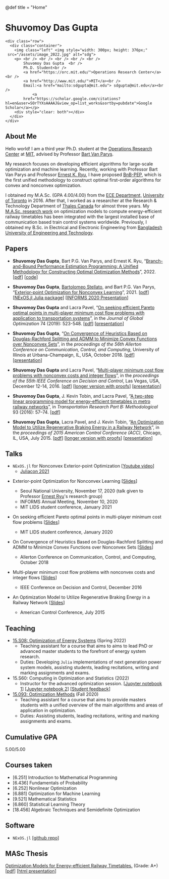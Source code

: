 @def title = "Home"

# Shuvomoy Das Gupta 

~~~
<div class="row">
  <div class="container">
    <img class="left" <img style="width: 300px; height: 376px;"
 src="/assets/image_2022.jpg" alt="sdg">
    <p> <br /> <br /> <br /> <br /> <br />  
        Shuvomoy Das Gupta  <br />
        Ph.D. Student<br />
        <a href="https://orc.mit.edu/">Operations Research Center</a><br />
        <a href="http://www.mit.edu/">MIT</a><br />
        Email:<a href="mailto:sdgupta@mit.edu"> sdgupta@mit.edu</a><br />
            <a
        href="https://scholar.google.com/citations?hl=en&user=SOrTYXsAAAAJ&view_op=list_works&sortby=pubdate">Google
Scholar</a></p>
    <div style="clear: both"></div>      
  </div>
</div>
~~~

## About Me

Hello world! I am a third year Ph.D. student at the [Operations Research Center](https://orc.mit.edu/) at [MIT](http://www.mit.edu/), advised by Professor [Bart Van Parys](http://web.mit.edu/vanparys/www/index.html).

My research focuses on developing efficient algorithms for large-scale optimization and machine learning. Recently, working with Professor Bart Van Parys and Professor [Ernest K. Ryu](http://www.math.snu.ac.kr/~ernestryu/), I have proposed [BnB-PEP](https://arxiv.org/abs/2203.07305), which is the first unified methodology to construct optimal first-order algorithms for convex and nonconvex optimization.

I obtained my M.A.Sc. (GPA 4.00/4.00) from the [ECE Department,](https://www.ece.utoronto.ca/) [University of Toronto](https://www.utoronto.ca/) in 2016. After that, I worked as a researcher at the Research & Technology Department of [Thales Canada](https://www.thalesgroup.com/en/americas/canada) for almost three years. My [M.A.Sc. research work](https://www.sciencedirect.com/science/article/pii/S0191261516304830) on optimization models to compute energy-efficient railway timetables has been integrated with the largest installed base of communication based train control systems worldwide. Previously, I obtained my B.Sc. in Electrical and Electronic Engineering from [Bangladesh University of Engineering and Technology](http://www.buet.ac.bd/).

## Papers

- **Shuvomoy Das Gupta**, Bart P.G. Van Parys, and Ernest K. Ryu, “[Branch-and-Bound Performance Estimation Programming: A Unified Methodology for Constructing Optimal Optimization Methods](https://arxiv.org/abs/2203.07305)”, 2022. [[pdf](http://www.optimization-online.org/DB_FILE/2022/03/8819.pdf)] [[code](https://github.com/Shuvomoy/BnB-PEP-code)] 

- **Shuvomoy Das Gupta**, [Bartolomeo Stellato](https://stellato.io/), and Bart P.G. Van Parys, “[Exterior-point Optimization for Nonconvex Learning](https://arxiv.org/abs/2011.04552)”, 2021. [[pdf](http://www.optimization-online.org/DB_FILE/2020/11/8099.pdf)] [[NExOS.jl Julia package](https://github.com/Shuvomoy/NExOS.jl)] [[INFORMS 2020 Presentation](/assets/Sozi_presentations/INFORMS_Annual_Meeting_2020_presentation.html)]

- **Shuvomoy Das Gupta** and Lacra Pavel, “[On seeking efficient Pareto optimal points in multi-player minimum cost flow problems with application to transportation systems](https://link.springer.com/article/10.1007/s10898-019-00750-9)”, in the *Journal of Global Optimization* 74 (2019): 523-548. [[pdf](https://shuvomoy.github.io/site/Papers/Journal_of_Global_Optimization_19.pdf)] [[presentation](https://shuvomoy.github.io/site/Presentations/LIDS_2020_student_conference/LIDS_2020_student_conference.pdf)]

- **Shuvomoy Das Gupta**, “[On Convergence of Heuristics Based on Douglas-Rachford Splitting and ADMM to Minimize Convex Functions over Nonconvex Sets](https://ieeexplore.ieee.org/document/8636076)”, in the *proceedings of the 56th Allerton Conference on Communication, Control, and Computing*, University of Illinois at Urbana-Champaign, IL, USA, October 2018. [[pdf](https://shuvomoy.github.io/site/Papers/Allerton_2018.pdf)] [[presentation](https://shuvomoy.github.io/site/Presentations/Allerton_2018_Presentation/Allerton_2018_presentation_final.pdf)]


- **Shuvomoy Das Gupta** and Lacra Pavel, “[Multi-player minimum cost flow problems with nonconvex costs and integer flows](http://ieeexplore.ieee.org/document/7799446/)”, in the *proceedings of the 55th IEEE Conference on Decision and Control*, Las Vegas, USA, December 12-14, 2016. [[pdf](https://shuvomoy.github.io/site/Papers/Multi-player_minimum_cost_flow_problems_with_nonconvex_costs_and_integer_flows.pdf)] [[longer version with proofs](https://shuvomoy.github.io/site/Papers/CDC_2016_manuscript_Pareto_opt_with_proofs.pdf)] [[presentation](https://shuvomoy.github.io/site/Papers/CDC_2016_presentation.pdf)]


- **Shuvomoy Das Gupta**, J. Kevin Tobin, and Lacra Pavel, “[A two-step linear programming model for energy-efficient timetables in metro railway networks](http://www.sciencedirect.com/science/article/pii/S0191261516304830)”, in *Transportation Research Part B: Methodological* 93 (2016): 57–74. [[pdf](https://shuvomoy.github.io/site/Papers/A_two_step_linear_programming_model_for_energy_efficient_timetables_in_metro_railway_networks.pdf)] 

- **Shuvomoy Das Gupta**, Lacra Pavel, and J. Kevin Tobin, “[An Optimization Model to Utilize Regenerative Braking Energy in a Railway Network](http://ieeexplore.ieee.org/xpl/articleDetails.jsp?arnumber=7172268)”, in the *proceedings of 2015 American Control Conference (ACC)*, Chicago, IL, USA, July 2015. [[pdf](https://shuvomoy.github.io/site/Papers/An_Optimization_Model_to_Utilize_Regenerative_Braking_Energy_in_a_Railway_Network.pdf)] [[longer version with proofs](https://arxiv.org/pdf/1507.01646.pdf)] [[presentation](https://shuvomoy.github.io/site/Papers/ACC_presentation.svg)] 

## Talks

* `NExOS.jl`  for Nonconvex Exterior-point Optimization [[Youtube video](https://www.youtube.com/watch?v=SWQnAQmeVUg&ab_channel=TheJuliaProgrammingLanguage)]
  *  [Juliacon 2021](https://juliacon.org/2021/) 

- Exterior-point Optimization for Nonconvex Learning [[Slides](/assets/Sozi_presentations/INFORMS_Annual_Meeting_2020_presentation.html)]
  - Seoul National University, November 17, 2020 (talk given to Professor [Ernest Ryu](http://www.math.snu.ac.kr/~ernestryu/)'s research group)
  - INFORMS Annual Meeting, November 10, 2020
  - MIT LIDS student conference, January 2021
  
- On seeking efficient Pareto optimal points in multi-player minimum cost flow problems [[Slides](https://shuvomoy.github.io/site/Presentations/LIDS_2020_student_conference/LIDS_2020_student_conference.pdf)]

  - MIT LIDS student conference, January 2020

- On Convergence of Heuristics Based on Douglas-Rachford Splitting and ADMM to Minimize Convex Functions over Nonconvex Sets [[Slides](https://shuvomoy.github.io/site/Presentations/Allerton_2018_Presentation/Allerton_2018_presentation_final.pdf)]

  - Allerton Conference on Communication, Control, and Computing, October 2018

- Multi-player minimum cost flow problems with nonconvex costs and integer flows [[Slides](https://shuvomoy.github.io/site/Papers/CDC_2016_presentation.pdf)]

  - IEEE Conference on Decision and Control, December 2016

- An Optimization Model to Utilize Regenerative Braking Energy in a Railway Network [[Slides](https://shuvomoy.github.io/site/Papers/ACC_presentation.svg)]
  - American Control Conference, July 2015

## Teaching

- [15.S08: Optimization of Energy Systems](https://shuvomoy.github.io/site/Teaching/15.S08_Optimization_of_Energy_Systems_Syllabus_2022.pdf) (Spring 2022)
  * Teaching assistant for a course that aims to aims to lead PhD or advanced master students to the forefront of energy system research.
  * Duties: Developing `Julia` implementations of next generation power system models, assisting students, leading recitations, writing and marking assignments and exams.
- 15.S60: Computing in Optimization and Statistics (2022) 
  * Instructor for the advanced optimization session. [[Jupyter notebook 1](https://nbviewer.org/github/Shuvomoy/MIT_IAP_2022_15_S60_Advanced_Optimization_Session_Shuvo/blob/main/IAP%202022%20Advanced%20Optimization%20Session%201%20Convex.ipynb)] [[Jupyter notebook 2](https://nbviewer.org/github/Shuvomoy/MIT_IAP_2022_15_S60_Advanced_Optimization_Session_Shuvo/blob/main/IAP%202022%20Advanced%20Optimization%20Session%202%20MILP.ipynb)] [[Student feedback](https://shuvomoy.github.io/site/Teaching/IAP_2022_Teaching_Feedback_Shuvo.pdf)]
- [15.093: Optimization Methods](https://shuvomoy.github.io/site/Teaching/optimization_methods_syllabus2020.pdf) (Fall 2020)
  - Teaching assistant for a course that aims to provide masters students with a unified overview of the main algorithms and areas of application in optimization.
  - Duties: Assisting students, leading recitations, writing and marking assignments and exams.

## Cumulative GPA

5.00/5.00

## Courses taken
* [6.251] Introduction to Mathematical Programming	
* [6.436] Fundamentals of Probability
* [6.252] Nonlinear Optimization
* [6.881] Optimization for Machine Learning
* [9.521] Mathematical Statistics
* [6.860] Statistical Learning Theory
* [18.456] Algebraic Techniques and Semidefinite Optimization

## Software

* `NExOS.jl` [[github repo](https://github.com/Shuvomoy/NExOS.jl)]


## MASc Thesis

[Optimization Models for Energy-efficient Railway Timetables.](https://tspace.library.utoronto.ca/handle/1807/74584) (Grade: A+) [[pdf](https://shuvomoy.github.io/site/Papers/Optimization_Models_for_Energy_efficient_Railway_Timetables_MASc_Shuvo.pdf)] [[html presentation](/assets/Sozi_presentations/MASc_Presentation.html)]

